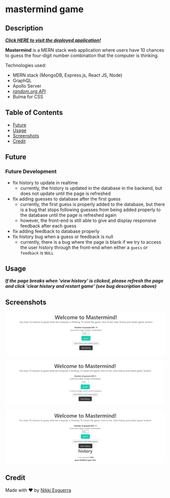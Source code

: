 # mastermind game

## Description

**_[Click HERE to visit the deployed application!]()_**

**Mastermind** is a MERN stack web application where users have 10 chances to guess the four-digit number combination that the computer is thinking.

Technologies used:

- MERN stack (MongoDB, Express.js, React JS, Node)
- GraphQL
- Apollo Server
- _[random.org API](https://www.random.org/clients/http/api/)_
- Bulma for CSS

## Table of Contents

- [Future](#future)
- [Usage](#usage)
- [Screenshots](#screenshots)
- [Credit](#Credit)


## Future

### Future Development

* fix history to update in realtime
  * currently, the history is updated in the database in the backend, but does not update until the page is refreshed
* fix adding guesses to database after the first guess
  * currently, the first guess is properly added to the database, but there is a bug that stops following guesses from being added properly to the database until the page is refreshed again
  * however, the front-end is still able to give and display responsive feedback after each guess
* fix adding feedback to database properly
* fix history bug when a guess or feedback is null
  * currently, there is a bug where the page is blank if we try to access the user history through the front-end when either a `guess` or `feedback` is `NULL`


## Usage

***If the page breaks when 'view history' is clicked, please refresh the page and click 'clear history and restart game' (see bug description above)***

## Screenshots

![screenshot 1 of project](assets/SS1.PNG)

![screenshot 2 of project](assets/SS2.PNG)

![screenshot 3 of project](assets/SS3.PNG)

## Credit

Made with ❤ by [Nikki Esguerra](https://github.com/desguerra)